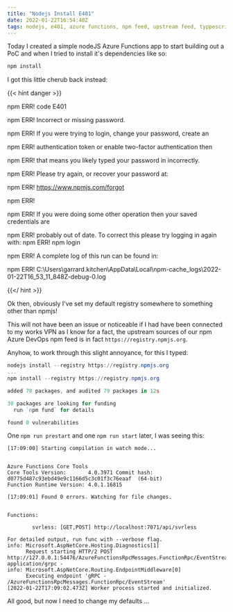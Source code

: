 ```yaml
---
title: "Nodejs Install E401"
date: 2022-01-22T16:54:48Z
tags: nodejs, e401, azure functions, npm feed, upstream feed, typpescript
---
```


Today I created a simple nodeJS Azure Functions app to start building out a PoC and when I tried to install it's dependencies like so:

```powershell
npm install
```

I got this little cherub back instead:

{{< hint danger >}}

npm ERR! code E401

npm ERR! Incorrect or missing password.

npm ERR! If you were trying to login, change your password, create an

npm ERR! authentication token or enable two-factor authentication then

npm ERR! that means you likely typed your password in incorrectly.

npm ERR! Please try again, or recover your password at:

npm ERR!     https://www.npmjs.com/forgot

npm ERR!

npm ERR! If you were doing some other operation then your saved credentials are

npm ERR! probably out of date. To correct this please try logging in again with:
npm ERR!     npm login

npm ERR! A complete log of this run can be found in:

npm ERR!     C:\Users\garrard.kitchen\AppData\Local\npm-cache\_logs\2022-01-22T16_53_11_848Z-debug-0.log

{{</ hint >}}

Ok then, obviously I've set my default registry somewhere to something other than npmjs!

This will not have been an issue or noticeable if I had have been connected to my works VPN as I know for a fact, the upstream sources of our npm Azure DevOps npm feed is in fact `https://registry.npmjs.org`.

Anyhow, to work through this slight annoyance, for this I typed:

```powershell
nodejs install --registry https://registry.npmjs.org
...
npm install --registry https://registry.npmjs.org

added 78 packages, and audited 79 packages in 12s

30 packages are looking for funding
  run `npm fund` for details

found 0 vulnerabilities
```

One `npm run prestart` and one `npm run start` later, I was seeing this:


```
[17:09:00] Starting compilation in watch mode...


Azure Functions Core Tools
Core Tools Version:       4.0.3971 Commit hash: d0775d487c93ebd49e9c1166d5c3c01f3c76eaaf  (64-bit)
Function Runtime Version: 4.0.1.16815

[17:09:01] Found 0 errors. Watching for file changes.


Functions:

        svrless: [GET,POST] http://localhost:7071/api/svrless

For detailed output, run func with --verbose flag.
info: Microsoft.AspNetCore.Hosting.Diagnostics[1]
      Request starting HTTP/2 POST http://127.0.0.1:54476/AzureFunctionsRpcMessages.FunctionRpc/EventStream application/grpc -
info: Microsoft.AspNetCore.Routing.EndpointMiddleware[0]
      Executing endpoint 'gRPC - /AzureFunctionsRpcMessages.FunctionRpc/EventStream'
[2022-01-22T17:09:02.473Z] Worker process started and initialized.
```

All good, but now I need to change my defaults ...